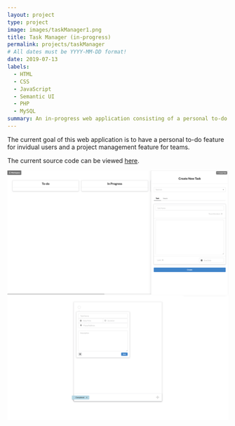 ```yaml
---
layout: project
type: project
image: images/taskManager1.png
title: Task Manager (in-progress)
permalink: projects/taskManager
# All dates must be YYYY-MM-DD format!
date: 2019-07-13
labels:
  - HTML
  - CSS
  - JavaScript
  - Semantic UI
  - PHP
  - MySQL
summary: An in-progress web application consisting of a personal to-do feature for invidual users and a project management feature for teams.
---
```


The current goal of this web application is to have a personal to-do feature for invidual users and a project management feature for teams.

The current source code can be viewed [here](https://github.com/christina-chen-cco2/task-manager).

<img class="ui fluid image" src="../images/taskManager1.png">
<br/>
<img class="ui fluid image" src="../images/taskManager2.png">
